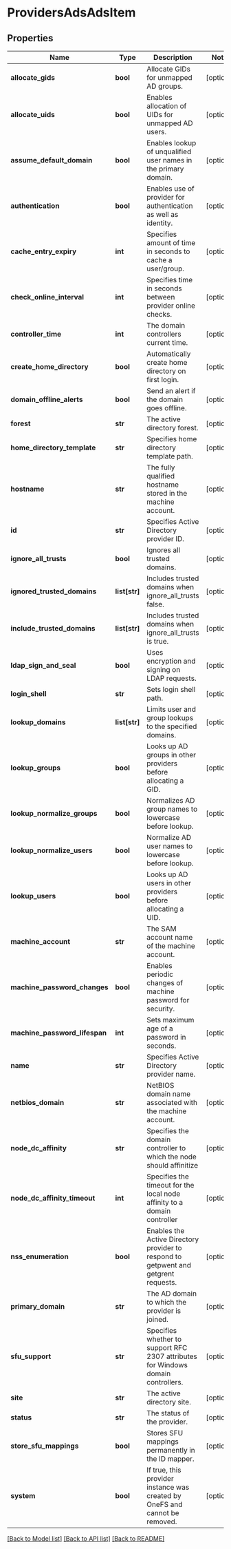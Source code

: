 # ProvidersAdsAdsItem

## Properties
Name | Type | Description | Notes
------------ | ------------- | ------------- | -------------
**allocate_gids** | **bool** | Allocate GIDs for unmapped AD groups. | [optional] 
**allocate_uids** | **bool** | Enables allocation of UIDs for unmapped AD users. | [optional] 
**assume_default_domain** | **bool** | Enables lookup of unqualified user names in the primary domain. | [optional] 
**authentication** | **bool** | Enables use of provider for authentication as well as identity. | [optional] 
**cache_entry_expiry** | **int** | Specifies amount of time in seconds to cache a user/group. | [optional] 
**check_online_interval** | **int** | Specifies time in seconds between provider online checks. | [optional] 
**controller_time** | **int** | The domain controllers current time. | [optional] 
**create_home_directory** | **bool** | Automatically create home directory on first login. | [optional] 
**domain_offline_alerts** | **bool** | Send an alert if the domain goes offline. | [optional] 
**forest** | **str** | The active directory forest. | [optional] 
**home_directory_template** | **str** | Specifies home directory template path. | [optional] 
**hostname** | **str** | The fully qualified hostname stored in the machine account. | [optional] 
**id** | **str** | Specifies Active Directory provider ID. | [optional] 
**ignore_all_trusts** | **bool** | Ignores all trusted domains. | [optional] 
**ignored_trusted_domains** | **list[str]** | Includes trusted domains when ignore_all_trusts false. | [optional] 
**include_trusted_domains** | **list[str]** | Includes trusted domains when ignore_all_trusts is true. | [optional] 
**ldap_sign_and_seal** | **bool** | Uses encryption and signing on LDAP requests. | [optional] 
**login_shell** | **str** | Sets login shell path. | [optional] 
**lookup_domains** | **list[str]** | Limits user and group lookups to the specified domains. | [optional] 
**lookup_groups** | **bool** | Looks up AD groups in other providers before allocating a GID. | [optional] 
**lookup_normalize_groups** | **bool** | Normalizes AD group names to lowercase before lookup. | [optional] 
**lookup_normalize_users** | **bool** | Normalize AD user names to lowercase before lookup. | [optional] 
**lookup_users** | **bool** | Looks up AD users in other providers before allocating a UID. | [optional] 
**machine_account** | **str** | The SAM account name of the machine account. | [optional] 
**machine_password_changes** | **bool** | Enables periodic changes of machine password for security. | [optional] 
**machine_password_lifespan** | **int** | Sets maximum age of a password in seconds. | [optional] 
**name** | **str** | Specifies Active Directory provider name. | [optional] 
**netbios_domain** | **str** | NetBIOS domain name associated with the machine account. | [optional] 
**node_dc_affinity** | **str** | Specifies the domain controller to which the node should affinitize | [optional] 
**node_dc_affinity_timeout** | **int** | Specifies the timeout for the local node affinity to a domain controller | [optional] 
**nss_enumeration** | **bool** | Enables the Active Directory provider to respond to getpwent and getgrent requests. | [optional] 
**primary_domain** | **str** | The AD domain to which the provider is joined. | [optional] 
**sfu_support** | **str** | Specifies whether to support RFC 2307 attributes for Windows domain controllers. | [optional] 
**site** | **str** | The active directory site. | [optional] 
**status** | **str** | The status of the provider. | [optional] 
**store_sfu_mappings** | **bool** | Stores SFU mappings permanently in the ID mapper. | [optional] 
**system** | **bool** | If true, this provider instance was created by OneFS and cannot be removed. | [optional] 

[[Back to Model list]](../README.md#documentation-for-models) [[Back to API list]](../README.md#documentation-for-api-endpoints) [[Back to README]](../README.md)


